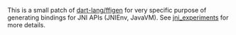 This is a small patch of [dart-lang/ffigen](https://github.com/dart-lang/ffigen) for very specific purpose of generating bindings for JNI APIs (JNIEnv, JavaVM). See [jni_experiments](https://github.com/mahesh-hegde/jni_experiments) for more details.

